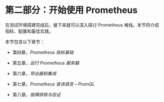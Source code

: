 # 第二部分：开始使用 Prometheus

在测试环境搭建完成后，接下来就可以深入探讨 Prometheus 堆栈。本节将介绍指标、配置和最佳实践。

本节包含以下章节：

+   第四章，*Prometheus 指标基础*

+   第五章，*运行 Prometheus 服务器*

+   第六章，*导出器和集成*

+   第七章，*Prometheus 查询语言 – PromQL*

+   第八章，*故障排除与验证*
